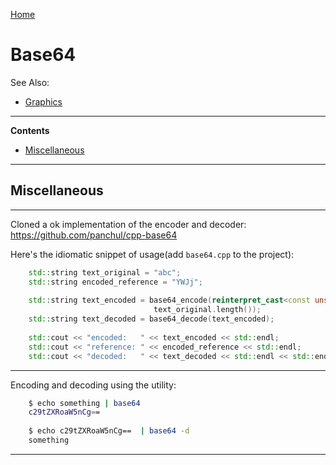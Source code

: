 [Home](Readme.md)
# Base64

See Also:

- [Graphics](Graphics.md)

---

**Contents**

- [Miscellaneous](Base64.md#miscellaneous)

---

## Miscellaneous

---

Cloned a ok implementation of the encoder and decoder:
https://github.com/panchul/cpp-base64

Here's the idiomatic snippet of usage(add `base64.cpp` to the project):

```c++
    std::string text_original = "abc";
    std::string encoded_reference = "YWJj";
    
    std::string text_encoded = base64_encode(reinterpret_cast<const unsigned char*>(text_original.c_str()),
                                text_original.length());
    std::string text_decoded = base64_decode(text_encoded);
    
    std::cout << "encoded:   " << text_encoded << std::endl;
    std::cout << "reference: " << encoded_reference << std::endl;
    std::cout << "decoded:   " << text_decoded << std::endl << std::endl;
```

---

Encoding and decoding using the utility:

```bash
    $ echo something | base64
    c29tZXRoaW5nCg==
    
    $ echo c29tZXRoaW5nCg==  | base64 -d
    something
```

---